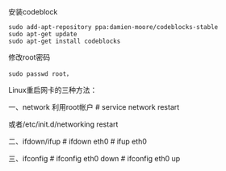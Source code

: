 安装codeblock

```
sudo add-apt-repository ppa:damien-moore/codeblocks-stable
sudo apt-get update
sudo apt-get install codeblocks
```

修改root密码

```
sudo passwd root，
```

Linux重启网卡的三种方法：


一、network
利用root帐户
\# service network restart

或者/etc/init.d/networking restart


二、ifdown/ifup
\# ifdown eth0
\# ifup eth0


三、ifconfig
\# ifconfig eth0 down
\# ifconfig eth0 up